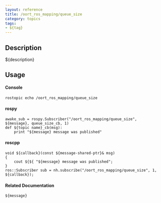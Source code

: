 ```yaml
---
layout: reference
title: /oort_ros_mapping/queue_size
category: topics
tags: 
- ${tag}
---
```


## Description
${description}

## Usage
#### Console
```
rostopic echo /oort_ros_mapping/queue_size
```

#### rospy
```
awake_sub = rospy.Subscriber("/oort_ros_mapping/queue_size", ${message}, queue_size_cb, 1)
def ${topic name}_cb(msg):
    print "${message} message was published"
```

#### roscpp
```
void ${callback}(const ${message-shared-ptr}& msg)
{
    cout ${${ "${message} message was published";
}
ros::Subscriber sub = nh.subscribe("/oort_ros_mapping/queue_size", 1, ${callback});
```

#### Related Documentation
``${message}``